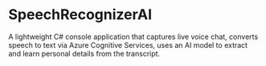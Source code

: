 # SpeechRecognizerAI
A lightweight C# console application that captures live voice chat, converts speech to text via Azure Cognitive Services, uses an AI model to extract and learn personal details from the transcript.
